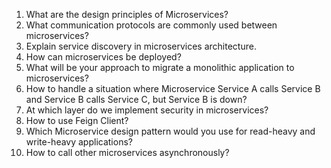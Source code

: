 1. What are the design principles of Microservices?
2. What communication protocols are commonly used between microservices?
3. Explain service discovery in microservices architecture.
4. How can microservices be deployed?
5. What will be your approach to migrate a monolithic application to microservices?
6. How to handle a situation where Microservice Service A calls Service B and Service B calls Service C, but Service B is down?
7. At which layer do we implement security in microservices?
8. How to use Feign Client?
9. Which Microservice design pattern would you use for read-heavy and write-heavy applications?
10. How to call other microservices asynchronously?
